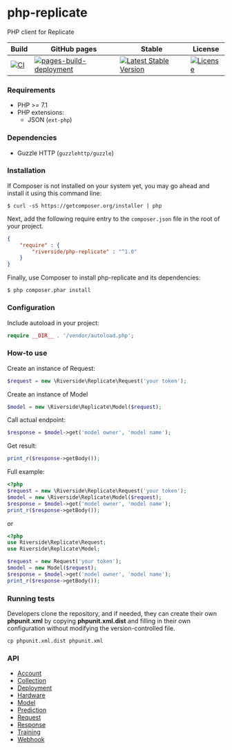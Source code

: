 # php-replicate
PHP client for Replicate

| Build | GitHub pages | Stable | License |
| ----- | ------------ | ------ | ------- |
| [![CI][x1]][y1] | [![pages-build-deployment][x4]][y4] | [![Latest Stable Version][x2]][y2] | [![License][x3]][y3] |

### Requirements
- PHP >= 7.1
- PHP extensions:
  - JSON (`ext-php`)

### Dependencies
- Guzzle HTTP (`guzzlehttp/guzzle`)

### Installation
If Composer is not installed on your system yet, you may go ahead and install it using this command line:
```
$ curl -sS https://getcomposer.org/installer | php
```
Next, add the following require entry to the <code>composer.json</code> file in the root of your project.
```json
{
    "require" : {
        "riverside/php-replicate" : "^1.0"
    }
}
```
Finally, use Composer to install php-replicate and its dependencies:
```
$ php composer.phar install 
```

### Configuration
Include autoload in your project: 
```php
require __DIR__ . '/vendor/autoload.php';
```

### How-to use
Create an instance of Request:
```php
$request = new \Riverside\Replicate\Request('your token');
```

Create an instance of Model
```php
$model = new \Riverside\Replicate\Model($request);
```

Call actual endpoint:
```php
$response = $model->get('model owner', 'model name');
```

Get result:
```php
print_r($response->getBody());
```

Full example:
```php
<?php
$request = new \Riverside\Replicate\Request('your token');
$model = new \Riverside\Replicate\Model($request);
$response = $model->get('model owner', 'model name');
print_r($response->getBody());
```

or
```php
<?php
use Riverside\Replicate\Request;
use Riverside\Replicate\Model;

$request = new Request('your token');
$model = new Model($request);
$response = $model->get('model owner', 'model name');
print_r($response->getBody());
```

### Running tests
Developers clone the repository, and if needed, they can create their own **phpunit.xml** by copying **phpunit.xml.dist** and filling in their own configuration without modifying the version-controlled file.
```
cp phpunit.xml.dist phpunit.xml
```

### API
- [Account][1]
- [Collection][2]
- [Deployment][3]
- [Hardware][4]
- [Model][5]
- [Prediction][6]
- [Request][7]
- [Response][8]
- [Training][9]
- [Webhook][10]

[1]: https://riverside.github.io/php-replicate/api.html#account
[2]: https://riverside.github.io/php-replicate/api.html#collection
[3]: https://riverside.github.io/php-replicate/api.html#deployment
[4]: https://riverside.github.io/php-replicate/api.html#hardware
[5]: https://riverside.github.io/php-replicate/api.html#model
[6]: https://riverside.github.io/php-replicate/api.html#prediction
[7]: https://riverside.github.io/php-replicate/api.html#req
[8]: https://riverside.github.io/php-replicate/api.html#resp
[9]: https://riverside.github.io/php-replicate/api.html#training
[10]: https://riverside.github.io/php-replicate/api.html#webhook
[x1]: https://github.com/riverside/php-replicate/actions/workflows/main.yml/badge.svg
[y1]: https://github.com/riverside/php-replicate/actions/workflows/main.yml
[x2]: https://poser.pugx.org/riverside/php-replicate/v/stable
[y2]: https://packagist.org/packages/riverside/php-replicate
[x3]: https://poser.pugx.org/riverside/php-replicate/license
[y3]: https://packagist.org/packages/riverside/php-replicate
[x4]: https://github.com/riverside/php-replicate/actions/workflows/pages/pages-build-deployment/badge.svg
[y4]: https://github.com/riverside/php-replicate/actions/workflows/pages/pages-build-deployment
